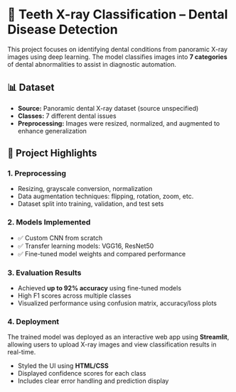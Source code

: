 # 🦷 Teeth X-ray Classification – Dental Disease Detection

This project focuses on identifying dental conditions from panoramic X-ray images using deep learning. The model classifies images into **7 categories** of dental abnormalities to assist in diagnostic automation.

## 📊 Dataset
- **Source:** Panoramic dental X-ray dataset (source unspecified)
- **Classes:** 7 different dental issues
- **Preprocessing:** Images were resized, normalized, and augmented to enhance generalization

## 📌 Project Highlights

###  1. Preprocessing
- Resizing, grayscale conversion, normalization
- Data augmentation techniques: flipping, rotation, zoom, etc.
- Dataset split into training, validation, and test sets

###  2. Models Implemented
- ✅ Custom CNN from scratch
- ✅ Transfer learning models: VGG16, ResNet50
- ✅ Fine-tuned model weights and compared performance

###  3. Evaluation Results
- Achieved **up to 92% accuracy** using fine-tuned models
- High F1 scores across multiple classes
- Visualized performance using confusion matrix, accuracy/loss plots

###  4. Deployment
The trained model was deployed as an interactive web app using **Streamlit**, allowing users to upload X-ray images and view classification results in real-time.
- Styled the UI using **HTML/CSS**
- Displayed confidence scores for each class
- Includes clear error handling and prediction display
